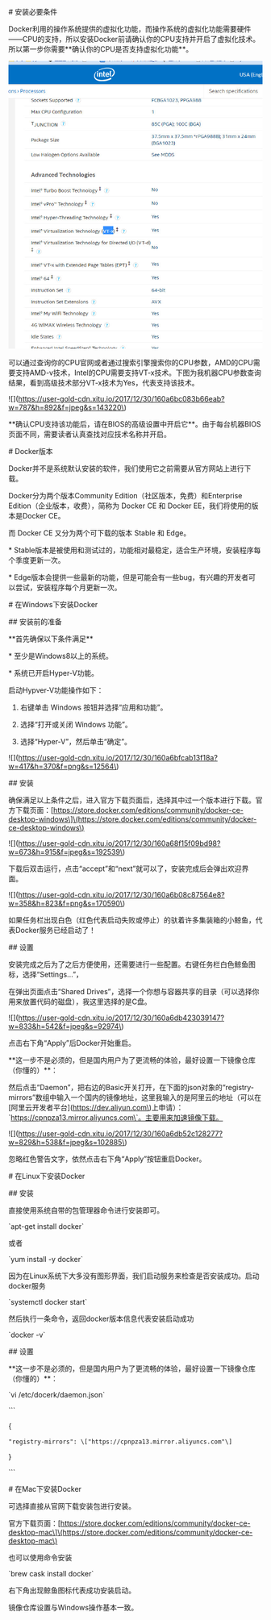 \# 安装必要条件

Docker利用的操作系统提供的虚拟化功能，而操作系统的虚拟化功能需要硬件——CPU的支持，所以安装Docker前请确认你的CPU支持并开启了虚拟化技术。所以第一步你需要\*\*确认你的CPU是否支持虚拟化功能\*\*。

![](/assets/160a6bc083b66eab.png)

可以通过查询你的CPU官网或者通过搜索引擎搜索你的CPU参数，AMD的CPU需要支持AMD-v技术，Intel的CPU需要支持VT-x技术。下图为我机器CPU参数查询结果，看到高级技术部分VT-x技术为Yes，代表支持该技术。



!\[\]\(https://user-gold-cdn.xitu.io/2017/12/30/160a6bc083b66eab?w=787&h=892&f=jpeg&s=143220\)



\*\*确认CPU支持该功能后，请在BIOS的高级设置中开启它\*\*。由于每台机器BIOS页面不同，需要读者认真查找对应技术名称并开启。



\# Docker版本

Docker并不是系统默认安装的软件，我们使用它之前需要从官方网站上进行下载。

Docker分为两个版本Community Edition（社区版本，免费）和Enterprise Edition（企业版本，收费），简称为 Docker CE 和 Docker EE，我们将使用的版本是Docker CE。

而 Docker CE 又分为两个可下载的版本 Stable 和 Edge。

\* Stable版本是被使用和测试过的，功能相对最稳定，适合生产环境，安装程序每个季度更新一次。

\* Edge版本会提供一些最新的功能，但是可能会有一些bug，有兴趣的开发者可以尝试，安装程序每个月更新一次。



\# 在Windows下安装Docker

\#\# 安装前的准备

\*\*首先确保以下条件满足\*\*



\* 至少是Windows8以上的系统。

\* 系统已开启Hyper-V功能。



启动Hypver-V功能操作如下：

1. 右键单击 Windows 按钮并选择“应用和功能”。

2. 选择“打开或关闭 Windows 功能”。

3. 选择“Hyper-V”，然后单击“确定”。



!\[\]\(https://user-gold-cdn.xitu.io/2017/12/30/160a6bfcab13f18a?w=417&h=370&f=png&s=12564\) 



\#\# 安装

确保满足以上条件之后，进入官方下载页面后，选择其中过一个版本进行下载。官方下载页面：\[https://store.docker.com/editions/community/docker-ce-desktop-windows\]\(https://store.docker.com/editions/community/docker-ce-desktop-windows\)



!\[\]\(https://user-gold-cdn.xitu.io/2017/12/30/160a68f15f09bd98?w=673&h=915&f=jpeg&s=192539\)



下载后双击运行，点击“accept”和“next”就可以了，安装完成后会弹出欢迎界面。



!\[\]\(https://user-gold-cdn.xitu.io/2017/12/30/160a6b08c87564e8?w=358&h=823&f=png&s=170590\)



如果任务栏出现白色（红色代表启动失败或停止）的驮着许多集装箱的小鲸鱼，代表Docker服务已经启动了！



\#\# 设置

安装完成之后为了之后方便使用，还需要进行一些配置。右键任务栏白色鲸鱼图标，选择“Settings...”，

在弹出页面点击“Shared Drives”，选择一个你想与容器共享的目录（可以选择你用来放置代码的磁盘），我这里选择的是C盘。

!\[\]\(https://user-gold-cdn.xitu.io/2017/12/30/160a6db423039147?w=833&h=542&f=jpeg&s=92974\)

点击右下角“Apply”后Docker开始重启。



\*\*这一步不是必须的，但是国内用户为了更流畅的体验，最好设置一下镜像仓库（你懂的）\*\*：



然后点击“Daemon”，把右边的Basic开关打开，在下面的json对象的“registry-mirrors”数组中输入一个国内的镜像地址，这里我输入的是阿里云的地址（可以在\[阿里云开发者平台\]\(https://dev.aliyun.com\)上申请）：\`https://cpnpza13.mirror.aliyuncs.com\`。主要用来加速镜像下载。

!\[\]\(https://user-gold-cdn.xitu.io/2017/12/30/160a6db52c128277?w=829&h=538&f=jpeg&s=102885\)

忽略红色警告文字，依然点击右下角“Apply”按钮重启Docker。



\# 在Linux下安装Docker

\#\# 安装

直接使用系统自带的包管理器命令进行安装即可。



\`apt-get install docker\`



或者



\`yum install -y docker\`



因为在Linux系统下大多没有图形界面，我们启动服务来检查是否安装成功。启动docker服务



\`systemctl docker start\`



然后执行一条命令，返回docker版本信息代表安装启动成功



\`docker -v\`



\#\# 设置

\*\*这一步不是必须的，但是国内用户为了更流畅的体验，最好设置一下镜像仓库（你懂的）\*\*：



\`vi /etc/docerk/daemon.json\`



\`\`\`

{

    "registry-mirrors": \["https://cpnpza13.mirror.aliyuncs.com"\]

}

\`\`\`



\# 在Mac下安装Docker



可选择直接从官网下载安装包进行安装。

官方下载页面：\[https://store.docker.com/editions/community/docker-ce-desktop-mac\]\(https://store.docker.com/editions/community/docker-ce-desktop-mac\)



也可以使用命令安装



\`brew cask install docker\`



右下角出现鲸鱼图标代表成功安装启动。



镜像仓库设置与Windows操作基本一致。

